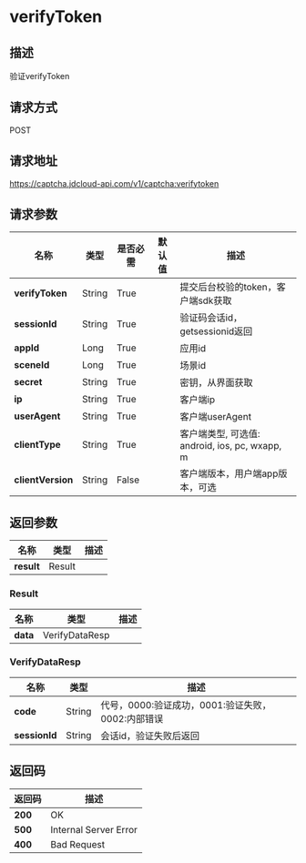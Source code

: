 # verifyToken


## 描述
验证verifyToken

## 请求方式
POST

## 请求地址
https://captcha.jdcloud-api.com/v1/captcha:verifytoken


## 请求参数
|名称|类型|是否必需|默认值|描述|
|---|---|---|---|---|
|**verifyToken**|String|True| |提交后台校验的token，客户端sdk获取|
|**sessionId**|String|True| |验证码会话id，getsessionid返回|
|**appId**|Long|True| |应用id|
|**sceneId**|Long|True| |场景id|
|**secret**|String|True| |密钥，从界面获取|
|**ip**|String|True| |客户端ip|
|**userAgent**|String|True| |客户端userAgent|
|**clientType**|String|True| |客户端类型, 可选值: android, ios, pc, wxapp, m|
|**clientVersion**|String|False| |客户端版本，用户端app版本，可选|


## 返回参数
|名称|类型|描述|
|---|---|---|
|**result**|Result| |

### Result
|名称|类型|描述|
|---|---|---|
|**data**|VerifyDataResp| |
### VerifyDataResp
|名称|类型|描述|
|---|---|---|
|**code**|String|代号，0000:验证成功，0001:验证失败，0002:内部错误|
|**sessionId**|String|会话id，验证失败后返回|

## 返回码
|返回码|描述|
|---|---|
|**200**|OK|
|**500**|Internal Server Error|
|**400**|Bad Request|
